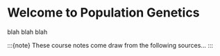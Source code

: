 # Welcome to Population Genetics

blah blah blah

:::{note}
These course notes come draw from the following sources...
:::
